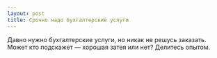 ```yaml
---
layout: post 
title: Срочно надо бухгалтерские услуги 
--- 
```

Давно нужно бухгалтерские услуги, но никак не решусь заказать. Может кто подскажет — хорошая затея или нет? Делитесь опытом.
